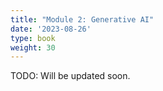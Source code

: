 ```yaml
---
title: "Module 2: Generative AI"
date: '2023-08-26'
type: book
weight: 30
---
```


TODO: Will be updated soon.